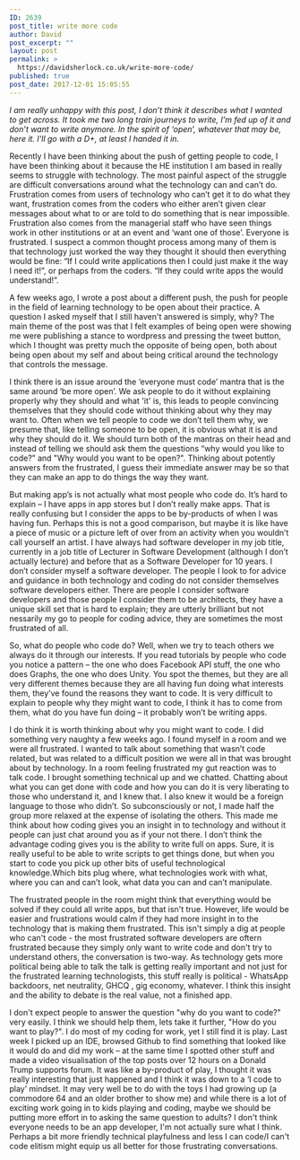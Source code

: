 ```yaml
---
ID: 2639
post_title: write more code
author: David
post_excerpt: ""
layout: post
permalink: >
  https://davidsherlock.co.uk/write-more-code/
published: true
post_date: 2017-12-01 15:05:55
---
```

<em>I am really unhappy with this post, I don’t think it describes what I wanted to get across. It took me two long train journeys to write, I’m fed up of it and don’t want to write anymore. In the spirit of ‘open’, whatever that may be, here it. I'll go with a D+, at least I handed it in.</em>

Recently I have been thinking about the push of getting people to code, I have been thinking about it because the HE institution I am based in really seems to struggle with technology. The most painful aspect of the struggle are difficult conversations around what the technology can and can’t do. Frustration comes from users of technology who can’t get it to do what they want, frustration comes from the coders who either aren’t given clear messages about what to or are told to do something that is near impossible. Frustration also comes from the managerial staff who have seen things work in other institutions or at an event and ‘want one of those’. Everyone is frustrated. I suspect a common thought process among many of them is that technology just worked the way they thought it should then everything would be fine: “If I could write applications then I could just make it the way I need it!”, or perhaps from the coders. “If they could write apps the would understand!”.

A few weeks ago, I wrote a post about a different push, the push for people in the field of learning technology to be open about their practice. A question I asked myself that I still haven't answered is simply, why? The main theme of the post was that I felt examples of being open were showing me were publishing a stance to wordpress and pressing the tweet button, which I thought was pretty much the opposite of being open, both about being open about my self and about being critical around the technology that controls the message.

I think there is an issue around the ‘everyone must code’ mantra that is the same around ‘be more open’. We ask people to do it without explaining properly why they should and what 'it' is, this leads to people convincing themselves that they should code without thinking about why they may want to. Often when we tell people to code we don’t tell them why, we presume that, like telling someone to be open, it is obvious what it is and why they should do it. We should turn both of the mantras on their head and instead of telling we should ask them the questions “why would you like to code?” and "Why would you want to be open?". Thinking about potently answers from the frustrated, I guess their immediate answer may be so that they can make an app to do things the way they want.

But making app’s is not actually what most people who code do. It’s hard to explain – I have apps in app stores but I don’t really make apps. That is really confusing but I consider the apps to be by-products of when I was having fun. Perhaps this is not a good comparison, but maybe it is like have a piece of music or a picture left of over from an activity when you wouldn’t call yourself an artist. I have always had software developer in my job title, currently in a job title of Lecturer in Software Development (although I don’t actually lecture) and before that as a Software Developer for 10 years. I don’t consider myself a software developer. The people I look to for advice and guidance in both technology and coding do not consider themselves software developers either. There are people I consider software developers and those people I consider them to be architects, they have a unique skill set that is hard to explain; they are utterly brilliant but not nessarily my go to people for coding advice, they are sometimes the most frustrated of all.

So, what do people who code do? Well, when we try to teach others we always do it through our interests. If you read tutorials by people who code you notice a pattern – the one who does Facebook API stuff, the one who does Graphs, the one who does Unity. You spot the themes, but they are all very different themes because they are all having fun doing what interests them, they’ve found the reasons they want to code. It is very difficult to explain to people why they might want to code, I think it has to come from them, what do you have fun doing – it probably won’t be writing apps.

I do think it is worth thinking about why you might want to code. I did something very naughty a few weeks ago. I found myself in a room and we were all frustrated. I wanted to talk about something that wasn’t code related, but was related to a difficult position we were all in that was brought about by technology. In a room feeling frustrated my gut reaction was to talk code. I brought something technical up and we chatted. Chatting about what you can get done with code and how you can do it is very liberating to those who understand it, and I knew that. I also knew it would be a foreign language to those who didn’t. So subconsciously or not, I made half the group more relaxed at the expense of isolating the others. This made me think about how coding gives you an insight in to technology and without it people can just chat around you as if your not there. I don’t think the advantage coding gives you is the ability to write full on apps. Sure, it is really useful to be able to write scripts to get things done, but when you start to code you pick up other bits of useful technological knowledge.Which bits plug where, what technologies work with what, where you can and can’t look, what data you can and can’t manipulate.

The frustrated people in the room might think that everything would be solved if they could all write apps, but that isn't true. However, life would be easier and frustrations would calm if they had more insight in to the technology that is making them frustrated. This isn't simply a dig at people who can't code - the most frustrated software developers are oftern frustrated because they simply only want to write code and don't try to understand others, the conversation is two-way. As technology gets more political being able to talk the talk is getting really important and not just for the frustrated learning technologists, this stuff really is political - WhatsApp backdoors, net neutrality, GHCQ , gig economy, whatever. I think this insight and the ability to debate is the real value, not a finished app.

I don't expect people to answer the question "why do you want to code?" very easily. I think we should help them, lets take it further, "How do you want to play?". I do most of my coding for work, yet I still find it is play. Last week I picked up an IDE, browsed Github to find something that looked like it would do and did my work – at the same time I spotted other stuff and made a video visualisation of the top posts over 12 hours on a Donald Trump supports forum. It was like a by-product of play, I thought it was really interesting that just happened and I think it was down to a ‘I code to play’ mindset. It may very well be to do with the toys I had growing up (a commodore 64 and an older brother to show me) and while there is a lot of exciting work going in to kids playing and coding, maybe we should be putting more effort in to asking the same question to adults? I don't think everyone needs to be an app developer, I'm not actually sure what I think. Perhaps a bit more friendly technical playfulness and less I can code/I can't code elitism might equip us all better for those frustrating conversations.

&nbsp;

&nbsp;